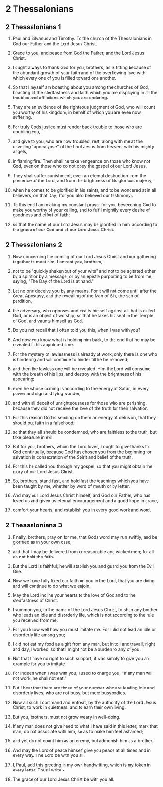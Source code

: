 # 2 Thessalonians

## 2 Thessalonians 1

1. Paul and Silvanus and Timothy. To the church of the Thessalonians in God our Father and the Lord Jesus Christ.

2. Grace to you, and peace from God the Father, and the Lord Jesus Christ.

3. I ought always to thank God for you, brothers, as is fitting because of the abundant growth of your faith and of the overflowing love with which every one of you is filled toward one another.

4. So that I myself am boasting about you among the churches of God,  boasting of the stedfastness and faith which you are displaying in all the troubles and afflictions which you are enduring.

5. They are an evidence of the righteous judgment of God, who will count you worthy of his kingdom, in behalf of which you are even now suffering.

6. For truly Gods justice must render back trouble to those who are troubling you,

7. and give to you, who are now troubled, rest, along with me at the unveiling "apocalypse" of the Lord Jesus from heaven, with his mighty angels,

8. in flaming fire. Then shall he take vengeance on those who know not God, even on those who do not obey the gospel of our Lord Jesus.

9. They shall suffer punishment, even an eternal destruction from the presence of the Lord, and from the brightness of his glorious majesty,

10. when he comes to be glorified in his saints, and to be wondered at in all believers, on that Day; (for you also believed our testimony).

11. To this end I am making my constant prayer for you, beseeching God to make you worthy of your calling, and to fulfil mightily every desire of goodness and effort of faith;

12. so that the name of our Lord Jesus may be glorified in him,  according to the grace of our God and of our Lord Jesus Christ.

## 2 Thessalonians 2

1. Now concerning the coming of our Lord Jesus Christ and our gathering together to meet him, I entreat you, brothers,

2. not to be "quickly shaken out of your wits" and not to be agitated either by a spirit or by a message, or by an epistle purporting to be from me, saying, "The Day of the Lord is at hand."

3. Let no one deceive you by any means. For it will not come until after the Great Apostasy, and the revealing of the Man of Sin, the son of perdition,

4. the adversary, who opposes and exalts himself against all that is called God, or is an object of worship; so that he takes his seat in the Temple of God, and vaunts himself as God.

5. Do you not recall that I often told you this, when I was with you?

6. And now you know what is holding him back, to the end that he may be revealed in his appointed time.

7. For the mystery of lawlessness is already at work; only there is one who is hindering and will continue to hinder till he be removed;

8. and then the lawless one will be revealed. Him the Lord will consume with the breath of his lips, and destroy with the brightness of his appearing;

9. even he whose coming is according to the energy of Satan, in every power and sign and lying wonder,

10. and with all deceit of unrighteousness for those who are perishing,  because they did not receive the love of the truth for their salvation.

11. For this reason God is sending on them an energy of delusion, that they should put faith in a falsehood;

12. so that they all should be condemned, who are faithless to the truth, but take pleasure in evil.

13. But for you, brothers, whom the Lord loves, I ought to give thanks to God continually, because God has chosen you from the beginning for salvation in consecration of the Spirit and belief of the truth.

14. For this he called you through my gospel, so that you might obtain the glory of our Lord Jesus Christ.

15. So, brothers, stand fast, and hold fast the teachings which you have been taught by me, whether by word of mouth or by letter.

16. And may our Lord Jesus Christ himself, and God our Father, who has loved us and given us eternal encouragement and a good hope in grace,

17. comfort your hearts, and establish you in every good work and word.

## 2 Thessalonians 3

1. Finally, brothers, pray on for me, that Gods word may run swiftly,  and be glorified as in your own case,

2. and that I may be delivered from unreasonable and wicked men; for all do not hold the faith.

3. But the Lord is faithful; he will stablish you and guard you from the Evil One.

4. Now we have fully fixed our faith on you in the Lord, that you are doing and will continue to do what we enjoin.

5. May the Lord incline your hearts to the love of God and to the stedfastness of Christ.

6. I summon you, in the name of the Lord Jesus Christ, to shun any brother who leads an idle and disorderly life, which is not according to the rule you received from me.

7. For you know well how you must imitate me. For I did not lead an idle or disorderly life among you;

8. I did not eat my food as a gift from any man, but in toil and travail, night and day, I worked, so that I might not be a burden to any of you.

9. Not that I have no right to such support; it was simply to give you an example for you to imitate.

10. For indeed when I was with you, I used to charge you, "If any man will not work, he shall not eat."

11. But I hear that there are those of your number who are leading idle and disorderly lives, who are not busy, but mere busybodies.

12. Now all such I command and entreat, by the authority of the Lord Jesus Christ, to work in quietness. and to earn their own living.

13. But you, brothers, must not grow weary in well-doing.

14. If any man does not give heed to what I have said in this letter,  mark that man; do not associate with him, so as to make him feel ashamed;

15. and yet do not count him as an enemy, but admonish him as a brother.

16. And may the Lord of peace himself give you peace at all times and in every way. The Lord be with you all.

17. I, Paul, add this greeting in my own handwriting, which is my token in every letter. Thus I write -

18. The grace of our Lord Jesus Christ be with you all.

